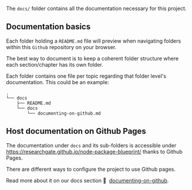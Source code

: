 The `docs/` folder contains all the documentation necessary for this project.

## Documentation basics

Each folder holding a `README.md` file will preview when navigating folders within this `Github` repository on your browser.

The best way to document is to keep a coherent folder structure where each section/chapter has its own folder.

Each folder contains one file per topic regarding that folder level's documentation. This could be an example:

```
.
└── docs
    ├── README.md
    └── docs
        └── documenting-on-github.md

```

## Host documentation on Github Pages

The documentation under `docs` and its sub-folders is accessible under  https://researchgate.github.io/node-package-blueprint/ thanks to Github Pages.

There are different ways to configure the project to use Github pages.

Read more about it on our docs section 📖&nbsp;&nbsp;[documenting-on-github](./docs/documenting-on-github.md).